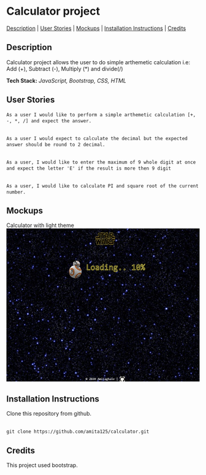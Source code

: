 # Calculator project

[Description](#description) | [User Stories](#user-stories) | [Mockups](#mockups) | [Installation Instructions](#installation) | [Credits](#credits)

## <a name="description">Description</a>

Calculator project allows the user to do simple arthemetic calculation i.e: Add (+), Subtract (-), Multiply (\*) and divide(/)

**Tech Stack:** _JavaScript, Bootstrap, CSS, HTML_

## <a name="user-stories">User Stories</a>

```
As a user I would like to perform a simple arthemetic calculation [+, -, *, /] and expect the answer.

```

```

As a user I would expect to calculate the decimal but the expected answer should be round to 2 decimal.

```

```

As a user, I would like to enter the maximum of 9 whole digit at once and expect the letter 'E' if the result is more then 9 digit

```

```

As a user, I would like to calculate PI and square root of the current number.

```

## <a name="mockups">Mockups</a>

Calculator with light theme
<img src="https://github.com/amita125/starwars-project/blob/master/starwars/assets/img/loading.png" alt="loading" height="400" width="100%" />

## <a name="installation">Installation Instructions</a>

Clone this repository from github.

```

git clone https://github.com/amita125/calculator.git

```

## <a name="credits">Credits</a>

This project used bootstrap.


